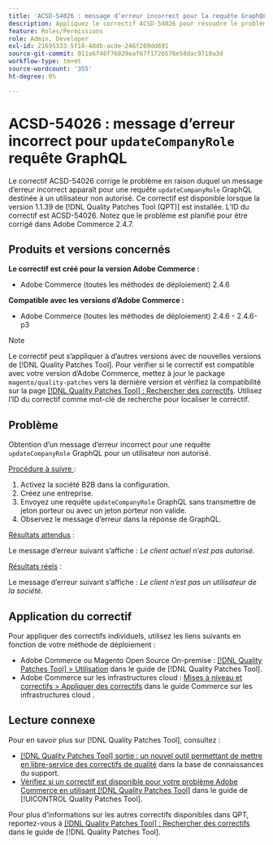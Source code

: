 ```yaml
---
title: 'ACSD-54026 : message d’erreur incorrect pour la requête GraphQL updateCompanyRole'
description: Appliquez le correctif ACSD-54026 pour résoudre le problème d’Adobe Commerce en présence d’un message d’erreur incorrect pour une requête de GraphQL updateCompanyRole destinée à un utilisateur non autorisé.
feature: Roles/Permissions
role: Admin, Developer
exl-id: 21695333-5f18-48db-acde-246f269dd691
source-git-commit: 011a6f46f76029eaf67f172b576e58dac9710a3d
workflow-type: tm+mt
source-wordcount: '355'
ht-degree: 0%

---
```


# ACSD-54026 : message d’erreur incorrect pour `updateCompanyRole` requête GraphQL

Le correctif ACSD-54026 corrige le problème en raison duquel un message d’erreur incorrect apparaît pour une requête `updateCompanyRole` GraphQL destinée à un utilisateur non autorisé. Ce correctif est disponible lorsque la version 1.1.39 de [!DNL Quality Patches Tool (QPT)] est installée. L’ID du correctif est ACSD-54026. Notez que le problème est planifié pour être corrigé dans Adobe Commerce 2.4.7.

## Produits et versions concernés

**Le correctif est créé pour la version Adobe Commerce :**

* Adobe Commerce (toutes les méthodes de déploiement) 2.4.6

**Compatible avec les versions d’Adobe Commerce :**

* Adobe Commerce (toutes les méthodes de déploiement) 2.4.6 - 2.4.6-p3

>[!NOTE]
>
>Le correctif peut s’appliquer à d’autres versions avec de nouvelles versions de [!DNL Quality Patches Tool]. Pour vérifier si le correctif est compatible avec votre version d’Adobe Commerce, mettez à jour le package `magento/quality-patches` vers la dernière version et vérifiez la compatibilité sur la page [[!DNL Quality Patches Tool] : Rechercher des correctifs](https://experienceleague.adobe.com/tools/commerce-quality-patches/index.html?lang=fr). Utilisez l’ID du correctif comme mot-clé de recherche pour localiser le correctif.

## Problème

Obtention d’un message d’erreur incorrect pour une requête `updateCompanyRole` GraphQL pour un utilisateur non autorisé.

<u>Procédure à suivre </u> :

1. Activez la société B2B dans la configuration.
1. Créez une entreprise.
1. Envoyez une requête `updateCompanyRole` GraphQL sans transmettre de jeton porteur ou avec un jeton porteur non valide.
1. Observez le message d’erreur dans la réponse de GraphQL.

<u>Résultats attendus</u> :

Le message d’erreur suivant s’affiche : *Le client actuel n’est pas autorisé.*

<u>Résultats réels</u> :

Le message d’erreur suivant s’affiche : *Le client n’est pas un utilisateur de la société.*

## Application du correctif

Pour appliquer des correctifs individuels, utilisez les liens suivants en fonction de votre méthode de déploiement :

* Adobe Commerce ou Magento Open Source On-premise : [[!DNL Quality Patches Tool] > Utilisation](/help/tools/quality-patches-tool/usage.md) dans le guide de [!DNL Quality Patches Tool].
* Adobe Commerce sur les infrastructures cloud : [Mises à niveau et correctifs > Appliquer des correctifs](https://experienceleague.adobe.com/docs/commerce-cloud-service/user-guide/develop/upgrade/apply-patches.html?lang=fr) dans le guide Commerce sur les infrastructures cloud .

## Lecture connexe

Pour en savoir plus sur [!DNL Quality Patches Tool], consultez :

* [[!DNL Quality Patches Tool] sortie : un nouvel outil permettant de mettre en libre-service des correctifs de qualité](https://experienceleague.adobe.com/fr/docs/commerce-operations/tools/quality-patches-tool/quality-patches-tool-to-self-serve-quality-patches) dans la base de connaissances du support.
* [Vérifiez si un correctif est disponible pour votre problème Adobe Commerce en utilisant [!DNL Quality Patches Tool]](/help/tools/quality-patches-tool/patches-available-in-qpt/check-patch-for-magento-issue-with-magento-quality-patches.md) dans le guide de [!UICONTROL Quality Patches Tool].


Pour plus d’informations sur les autres correctifs disponibles dans QPT, reportez-vous à [[!DNL Quality Patches Tool] : Rechercher des correctifs](https://experienceleague.adobe.com/tools/commerce-quality-patches/index.html?lang=fr) dans le guide de [!DNL Quality Patches Tool].
